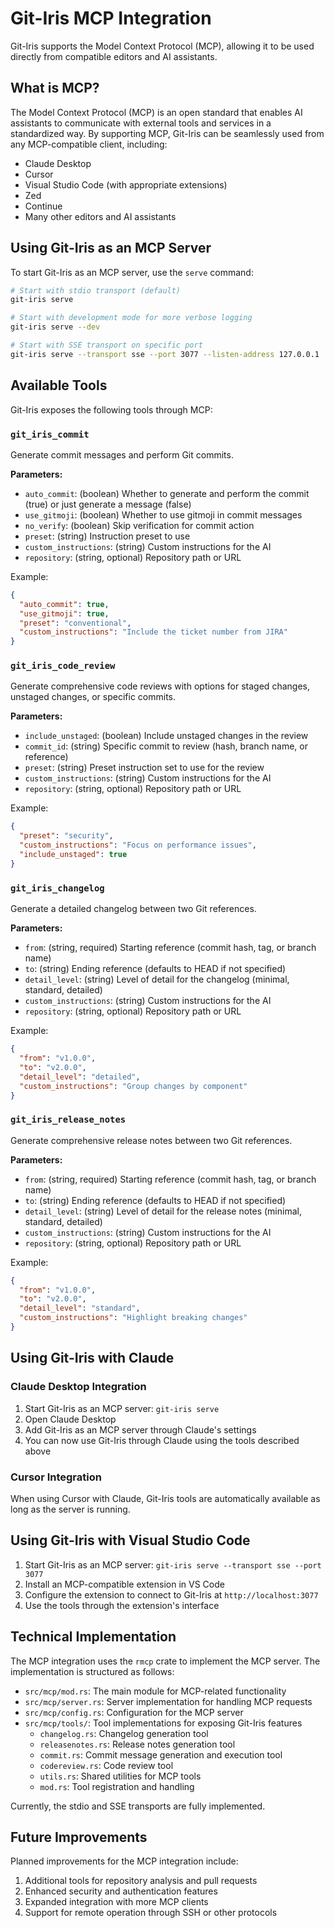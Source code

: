 # Git-Iris MCP Integration

Git-Iris supports the Model Context Protocol (MCP), allowing it to be used directly from compatible editors and AI assistants.

## What is MCP?

The Model Context Protocol (MCP) is an open standard that enables AI assistants to communicate with external tools and services in a standardized way. By supporting MCP, Git-Iris can be seamlessly used from any MCP-compatible client, including:

- Claude Desktop
- Cursor
- Visual Studio Code (with appropriate extensions)
- Zed
- Continue
- Many other editors and AI assistants

## Using Git-Iris as an MCP Server

To start Git-Iris as an MCP server, use the `serve` command:

```bash
# Start with stdio transport (default)
git-iris serve

# Start with development mode for more verbose logging
git-iris serve --dev

# Start with SSE transport on specific port
git-iris serve --transport sse --port 3077 --listen-address 127.0.0.1
```

## Available Tools

Git-Iris exposes the following tools through MCP:

### `git_iris_commit`

Generate commit messages and perform Git commits.

**Parameters:**

- `auto_commit`: (boolean) Whether to generate and perform the commit (true) or just generate a message (false)
- `use_gitmoji`: (boolean) Whether to use gitmoji in commit messages
- `no_verify`: (boolean) Skip verification for commit action
- `preset`: (string) Instruction preset to use
- `custom_instructions`: (string) Custom instructions for the AI
- `repository`: (string, optional) Repository path or URL

Example:

```json
{
  "auto_commit": true,
  "use_gitmoji": true,
  "preset": "conventional",
  "custom_instructions": "Include the ticket number from JIRA"
}
```

### `git_iris_code_review`

Generate comprehensive code reviews with options for staged changes, unstaged changes, or specific commits.

**Parameters:**

- `include_unstaged`: (boolean) Include unstaged changes in the review
- `commit_id`: (string) Specific commit to review (hash, branch name, or reference)
- `preset`: (string) Preset instruction set to use for the review
- `custom_instructions`: (string) Custom instructions for the AI
- `repository`: (string, optional) Repository path or URL

Example:

```json
{
  "preset": "security",
  "custom_instructions": "Focus on performance issues",
  "include_unstaged": true
}
```

### `git_iris_changelog`

Generate a detailed changelog between two Git references.

**Parameters:**

- `from`: (string, required) Starting reference (commit hash, tag, or branch name)
- `to`: (string) Ending reference (defaults to HEAD if not specified)
- `detail_level`: (string) Level of detail for the changelog (minimal, standard, detailed)
- `custom_instructions`: (string) Custom instructions for the AI
- `repository`: (string, optional) Repository path or URL

Example:

```json
{
  "from": "v1.0.0",
  "to": "v2.0.0",
  "detail_level": "detailed",
  "custom_instructions": "Group changes by component"
}
```

### `git_iris_release_notes`

Generate comprehensive release notes between two Git references.

**Parameters:**

- `from`: (string, required) Starting reference (commit hash, tag, or branch name)
- `to`: (string) Ending reference (defaults to HEAD if not specified)
- `detail_level`: (string) Level of detail for the release notes (minimal, standard, detailed)
- `custom_instructions`: (string) Custom instructions for the AI
- `repository`: (string, optional) Repository path or URL

Example:

```json
{
  "from": "v1.0.0",
  "to": "v2.0.0",
  "detail_level": "standard",
  "custom_instructions": "Highlight breaking changes"
}
```

## Using Git-Iris with Claude

### Claude Desktop Integration

1. Start Git-Iris as an MCP server: `git-iris serve`
2. Open Claude Desktop
3. Add Git-Iris as an MCP server through Claude's settings
4. You can now use Git-Iris through Claude using the tools described above

### Cursor Integration

When using Cursor with Claude, Git-Iris tools are automatically available as long as the server is running.

## Using Git-Iris with Visual Studio Code

1. Start Git-Iris as an MCP server: `git-iris serve --transport sse --port 3077`
2. Install an MCP-compatible extension in VS Code
3. Configure the extension to connect to Git-Iris at `http://localhost:3077`
4. Use the tools through the extension's interface

## Technical Implementation

The MCP integration uses the `rmcp` crate to implement the MCP server. The implementation is structured as follows:

- `src/mcp/mod.rs`: The main module for MCP-related functionality
- `src/mcp/server.rs`: Server implementation for handling MCP requests
- `src/mcp/config.rs`: Configuration for the MCP server
- `src/mcp/tools/`: Tool implementations for exposing Git-Iris features
  - `changelog.rs`: Changelog generation tool
  - `releasenotes.rs`: Release notes generation tool
  - `commit.rs`: Commit message generation and execution tool
  - `codereview.rs`: Code review tool
  - `utils.rs`: Shared utilities for MCP tools
  - `mod.rs`: Tool registration and handling

Currently, the stdio and SSE transports are fully implemented.

## Future Improvements

Planned improvements for the MCP integration include:

1. Additional tools for repository analysis and pull requests
2. Enhanced security and authentication features
3. Expanded integration with more MCP clients
4. Support for remote operation through SSH or other protocols
